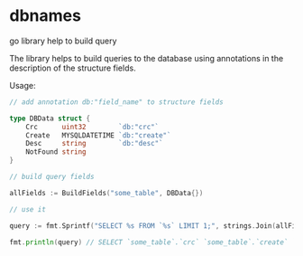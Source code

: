 # dbnames
go library help to build query

The library helps to build queries to the database using annotations in the description of the structure fields.

Usage:
```go
// add annotation db:"field_name" to structure fields

type DBData struct {
	Crc      uint32        `db:"crc"`
	Create   MYSQLDATETIME `db:"create"`
	Desc     string        `db:"desc"`
	NotFound string
}

// build query fields

allFields := BuildFields("some_table", DBData{})

// use it

query := fmt.Sprintf("SELECT %s FROM `%s` LIMIT 1;", strings.Join(allFields, ", "), "some_table")

fmt.println(query) // SELECT `some_table`.`crc` `some_table`.`create` `some_table`.`desc` FROM `some_table` LIMIT 1;
```
